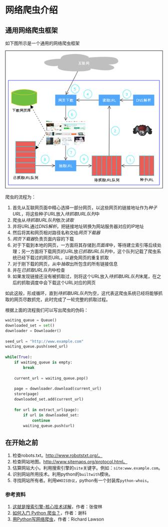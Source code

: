 # 网络爬虫介绍

## 通用网络爬虫框架
如下图所示是一个通用的网络爬虫框架

![通用爬虫框架](images/通用爬虫框架.png)

爬虫的流程为：

1. 首先从互联网页面中精心选择一部分网页，以这些网页的链接地址作为*种子URL*，将这些种子URL放入*待抓取URL队列*中
2. 爬虫从*待抓取URL队列*依次*读取*
3. 并将URL通过*DNS解析*，把链接地址转换为网站服务器对应的IP地址
4. 然后将其和网页相对路径名称交给*网页下载器*
5. *网页下载器*负责页面内容的下载
6. 对于下载到本地的网页，一方面将其存储到*页面库*中，等待建立索引等后续处理；另一方面将下载网页的URL放*已抓取URL队列*中，这个队列记载了爬虫系统已经下载过的网页URL，以避免网页的重复抓取
7. 对于刚下载的网页，从中*抽取*出所包含的所有链接信息
8. 并在*已抓取URL队列*中检查
9. 如果发现链接还没有被抓取过，则将这个URL放入*待抓取URL队列*末尾，在之后的抓取调度中会下载这个URL对应的网页

如此这般，形成循环，直到*待抓取URL队列*为空，这代表这爬虫系统已经将能够抓取的网页尽数抓完，此时完成了一轮完整的抓取过程。

根据上面的流程我们可以写出爬虫的伪码：
```python
waiting_queue = Queue()
downloaded_set = set()
downloader = Downloader()

seed_url = "http://www.example.com"
waiting_queue.push(seed_url)

while(True):
    if waiting_queue is empty:
        break
    
    current_url = waiting_queue.pop()
    
    page = downloader.download(current_url)
    store(page)
    downloaded_set.add(current_url)
    
    for url in extract_url(page):
        if url in downloaded_set:
            continue
        waiting_queue.push(url)
```

## 在开始之前
1. 检查robots.txt。http://www.robotstxt.org/。
2. 检查网站地图。http://www.sitemaps.org/protocol.html。
3. 估算网站大小。利用搜索引擎的`site`关键字。例如：`site:www.example.com`。
4. 识别网站所用技术。利用python的`builtwith`模块。
5. 寻找网站所有者。利用`WHOIS协议`，python有一个封装库`python-whois`。

### 参考资料
1. [这就是搜索引擎-核心技术详解](https://book.douban.com/subject/7006719/)，作者：张俊林 
2. [如何入门 Python 爬虫？](https://www.zhihu.com/question/20899988/answer/24923424)，作者：谢科
3. [用Python写网络爬虫](https://book.douban.com/subject/26869992/)，作者：Richard Lawson

